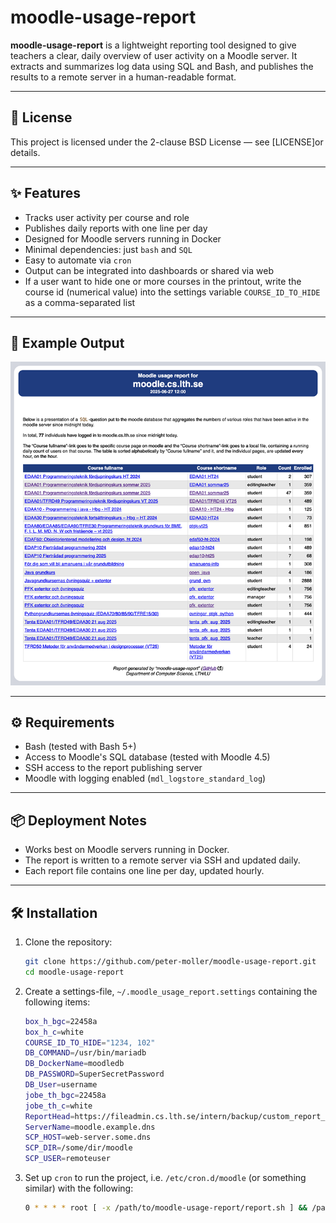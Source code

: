 # moodle-usage-report

**moodle-usage-report** is a lightweight reporting tool designed to give teachers a clear, daily overview of user activity on a Moodle server. It extracts and summarizes log data using SQL and Bash, and publishes the results to a remote server in a human-readable format.

---

## 📄 License

This project is licensed under the 2-clause BSD License — see [LICENSE]or details.

---

## ✨ Features

- Tracks user activity per course and role
- Publishes daily reports with one line per day
- Designed for Moodle servers running in Docker
- Minimal dependencies: just `bash` and `SQL`
- Easy to automate via `cron`
- Output can be integrated into dashboards or shared via web
- If a user want to hide one or more courses in the printout, write the course id (numerical value) into the settings variable `COURSE_ID_TO_HIDE` as a comma-separated list

---

## 📸 Example Output

![Screendump of report](moodle-usage-report_example_sm.png)

---

## ⚙️  Requirements

- Bash (tested with Bash 5+)
- Access to Moodle's SQL database (tested with Moodle 4.5)
- SSH access to the report publishing server
- Moodle with logging enabled (`mdl_logstore_standard_log`)

---

## 📦 Deployment Notes

- Works best on Moodle servers running in Docker.
- The report is written to a remote server via SSH and updated daily.
- Each report file contains one line per day, updated hourly.

---

## 🛠️ Installation

1. Clone the repository:

   ```bash
   git clone https://github.com/peter-moller/moodle-usage-report.git
   cd moodle-usage-report
   ```
2. Create a settings-file, `~/.moodle_usage_report.settings` containing the following items:
   ```bash
   box_h_bgc=22458a
   box_h_c=white
   COURSE_ID_TO_HIDE="1234, 102"
   DB_COMMAND=/usr/bin/mariadb
   DB_DockerName=moodledb
   DB_PASSWORD=SuperSecretPassword
   DB_User=username
   jobe_th_bgc=22458a
   jobe_th_c=white
   ReportHead=https://fileadmin.cs.lth.se/intern/backup/custom_report_head.html
   ServerName=moodle.example.dns
   SCP_HOST=web-server.some.dns
   SCP_DIR=/some/dir/moodle
   SCP_USER=remoteuser
   ```

3. Set up `cron` to run the project, i.e. `/etc/cron.d/moodle` (or something similar) with the following:
   ```bash
   0 * * * * root [ -x /path/to/moodle-usage-report/report.sh ] && /path/to/moodle-usage-report/report.sh >> /var/log/moodle-usage-report.log 2>&1
   ```
